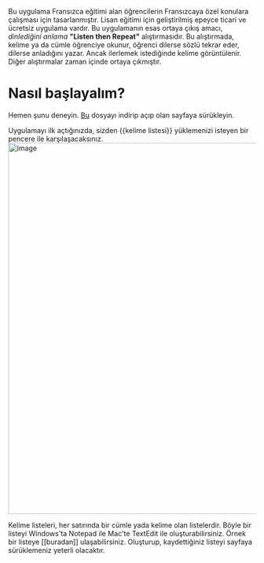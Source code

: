 Bu uygulama Fransızca eğitimi alan öğrencilerin Fransızcaya özel konulara çalışması için tasarlanmıştır. 
Lisan eğitimi için geliştirilmiş epeyce ticari ve ücretsiz uygulama vardır. 
Bu uygulamanın esas ortaya çıkış amacı, _dinlediğini anlama_ **"Listen then Repeat"** alıştırmasıdır. 
Bu alıştırmada, kelime ya da cümle öğrenciye okunur, öğrenci dilerse sözlü tekrar eder, dilerse anladığını yazar. Ancak ilerlemek istediğinde kelime görüntülenir.
Diğer alıştırmalar zaman içinde ortaya çıkmıştır.

# Nasıl başlayalım?

Hemen şunu deneyin. <a href="https://raw.githubusercontent.com/agergec/language_study/refs/heads/beta/beta/a1_test.txt" download>Bu<a/> dosyayı indirip açıp olan sayfaya sürükleyin.

Uygulamayı ilk açtığınızda, sizden {{kelime listesi}} yüklemenizi isteyen bir pencere ile karşılaşacaksınız.
<img width="1007" height="754" alt="image" src="https://github.com/user-attachments/assets/13d44d6d-1604-4254-a078-742027c1b885" />


Kelime listeleri, her satırında bir cümle yada kelime olan listelerdir. Böyle bir listeyi Windows'ta Notepad ile Mac'te TextEdit ile oluşturabilirsiniz.
Örnek bir listeye [[buradan]] ulaşabilirsiniz. 
Oluşturup, kaydettiğiniz listeyi sayfaya sürüklemeniz yeterli olacaktır.

